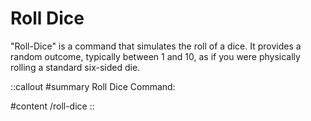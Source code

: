 # Roll Dice

"Roll-Dice" is a command that simulates the roll of a dice. It provides a random outcome, typically between 1 and 10, as if you were physically rolling a standard six-sided die.

::callout
#summary
Roll Dice Command:

#content
/roll-dice
::